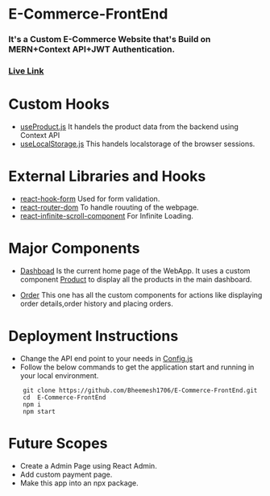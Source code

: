 # E-Commerce-FrontEnd

### It's a Custom E-Commerce Website that's Build on MERN+Context API+JWT Authentication.
### [Live Link](https://distracted-swanson-8e7f48.netlify.app/)

# Custom Hooks 
  - [useProduct.js](https://github.com/Bheemesh1706/E-Commerce-FrontEnd/blob/main/src/hooks/useProduct.js) It handels the product data from the backend using Context API
  - [useLocalStorage.js](https://github.com/Bheemesh1706/E-Commerce-FrontEnd/blob/main/src/hooks/useLocalStorage.js) This handels localstorage of the browser sessions.
  
# External Libraries and Hooks
  - [react-hook-form](https://react-hook-form.com) Used for form validation.
  - [react-router-dom](https://reactrouter.com/web/guides/quick-start) To handle rouuting of the webpage.
  - [react-infinite-scroll-component](https://www.npmjs.com/package/react-infinite-scroll-component) For Infinite Loading.
  
# Major Components 
  - [Dashboad](https://github.com/Bheemesh1706/E-Commerce-FrontEnd/blob/main/src/Components/Dashboard/Dashboard.jsx) Is the current home page of the WebApp.
  It uses a custom component [Product](https://github.com/Bheemesh1706/E-Commerce-FrontEnd/blob/main/src/Components/Dashboard/Product.jsx) to display all the products in the main dashboard.
  
  - [Order](https://github.com/Bheemesh1706/E-Commerce-FrontEnd/tree/main/src/Components/Order) This one has all the custom components for actions like displaying order details,order history
  and placing orders.
  
# Deployment Instructions

  - Change the API end point to your needs in [Config.js](https://github.com/Bheemesh1706/E-Commerce-FrontEnd/blob/main/src/Backend/Config.js)
  - Follow the below commands to get the application start and running in your local environment.

```
    git clone https://github.com/Bheemesh1706/E-Commerce-FrontEnd.git
    cd  E-Commerce-FrontEnd
    npm i
    npm start
```

# Future Scopes  
  - Create a Admin Page using React Admin.
  - Add custom payment page.
  - Make this app into an npx package.

